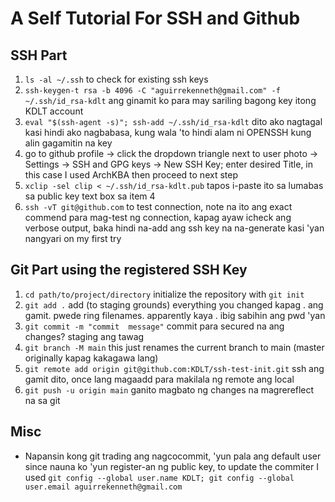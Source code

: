 # A Self Tutorial For SSH and Github

## SSH Part
1. `ls -al ~/.ssh` to check for existing ssh keys
2. `ssh-keygen-t rsa -b 4096 -C "aguirrekenneth@gmail.com" -f ~/.ssh/id_rsa-kdlt` ang ginamit ko para may sariling bagong key itong KDLT account
3. `eval "$(ssh-agent -s)"; ssh-add ~/.ssh/id_rsa-kdlt` dito ako nagtagal kasi hindi ako nagbabasa, kung wala 'to hindi alam ni OPENSSH kung alin gagamitin na key
4. go to github profile -> click the dropdown triangle next to user photo -> Settings -> SSH and GPG keys -> New SSH Key; enter desired Title, in this case I used ArchKBA then proceed to next step
5. `xclip -sel clip < ~/.ssh/id_rsa-kdlt.pub` tapos i-paste ito sa lumabas sa public key text box sa item 4
6. `ssh -vT git@github.com` to test connection, note na ito ang exact commend para mag-test ng connection, kapag ayaw icheck ang verbose output, baka hindi na-add ang ssh key na na-generate kasi 'yan nangyari on my first try

## Git Part using the registered SSH Key

1. `cd path/to/project/directory` initialize the repository with `git init`
2. `git add .` add (to staging grounds) everything you changed kapag . ang gamit. pwede ring filenames. apparently kaya . ibig sabihin ang pwd 'yan
3. `git commit -m "commit  message"` commit para secured na ang changes? staging ang tawag
4. `git branch -M main` this just renames the current branch to main (master originally kapag kakagawa lang)
5. `git remote add origin git@github.com:KDLT/ssh-test-init.git` ssh ang gamit dito, once lang magaadd para makilala ng remote ang local
6. `git push -u origin main` ganito magbato ng changes na magrereflect na sa git

## Misc

- Napansin kong git trading ang nagcocommit, 'yun pala ang default user since nauna ko 'yun register-an ng public key, to update the commiter I used `git config --global user.name KDLT; git config --global user.email aguirrekenneth@gmail.com`
